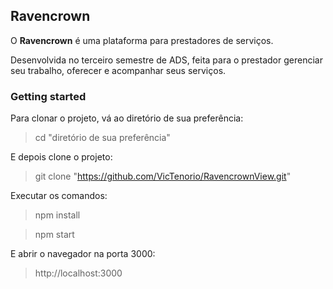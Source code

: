 ## Ravencrown

O **Ravencrown** é uma plataforma para prestadores de serviços.

Desenvolvida no terceiro semestre de ADS, feita para o prestador gerenciar seu trabalho, oferecer e acompanhar seus serviços.


### Getting started

Para clonar o projeto, vá ao diretório de sua preferência:

>cd "diretório de sua preferência"

E depois clone o projeto:

>git clone "https://github.com/VicTenorio/RavencrownView.git"

Executar os comandos:

>npm install

>npm start

E abrir o navegador na porta 3000:

>http://localhost:3000

